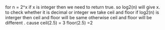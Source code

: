 for n = 2^x
if x is integer then we need to return true.
so log2(n) will give x.
​
to check whether it is decimal or integer we take ceil and floor if log2(n) is interger then ceil and floor will be same otherwise ceil and floor will be different .
cause
ceil(2.5) = 3
floor(2.5) =2